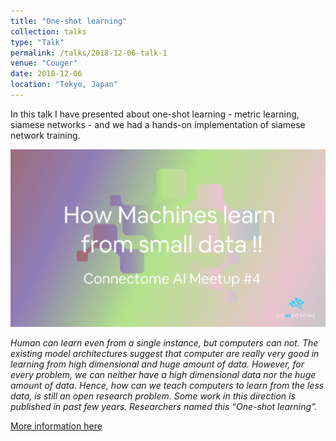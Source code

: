 ```yaml
---
title: "One-shot learning"
collection: talks
type: "Talk"
permalink: /talks/2018-12-06-talk-1
venue: "Couger"
date: 2018-12-06
location: "Tokyo, Japan"
---
```


In this talk I have presented about one-shot learning - metric learning, siamese networks - and we had a hands-on implementation of siamese network training.

[<img src="https://github.com/alisher-ai/alisher-ai.github.io/blob/master/files/2018-12-06-talk-1.png"/>](https://www.meetup.com/Virtual-Human-Meetup/events/256265340/?_xtd=gqFyqTE4ODEyMDQyMqFwpmlwaG9uZQ&from=ref)



_Human can learn even from a single instance, but computers can not. The existing model architectures suggest that computer are really very good in learning from high dimensional and huge amount of data. However, for every problem, we can neither have a high dimensional data nor the huge amount of data. Hence, how can we teach computers to learn from the less data, is still an open research problem.
Some work in this direction is published in past few years. Researchers named this “One-shot learning”._

[More information here](https://www.meetup.com/Virtual-Human-Meetup/events/256265340/?_xtd=gqFyqTE4ODEyMDQyMqFwpmlwaG9uZQ&from=ref)
